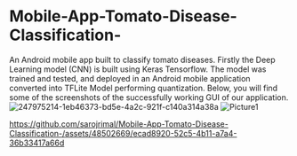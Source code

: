 # Mobile-App-Tomato-Disease-Classification-
An Android mobile app built to classify tomato diseases. Firstly the Deep Learning model (CNN) is built using Keras Tensorflow. The model was trained and tested, and deployed in an Android mobile application converted into TFLite Model performing quantization. Below, you will find some of the screenshots of the successfully working GUI of our application.![247975214-1eb46373-bd5e-4a2c-921f-c140a314a38a](https://github.com/sarojrimal/Mobile-App-Tomato-Disease-Classification-/assets/48502669/f3dfba96-fcc5-43d9-8a2b-f116212b161d)
![Picture1](https://github.com/sarojrimal/Mobile-App-Tomato-Disease-Classification-/assets/48502669/52c9f315-1025-4654-b122-c530a21cdf39)


https://github.com/sarojrimal/Mobile-App-Tomato-Disease-Classification-/assets/48502669/ecad8920-52c5-4b11-a7a4-36b33417a66d

